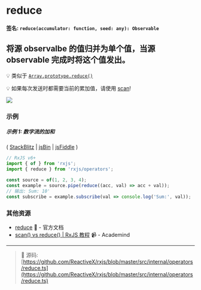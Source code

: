 # reduce

#### 签名: `reduce(accumulator: function, seed: any): Observable`

## 将源 observalbe 的值归并为单个值，当源 observable 完成时将这个值发出。

:bulb: 类似于 [`Array.prototype.reduce()`](https://developer.mozilla.org/en-US/docs/Web/JavaScript/Reference/Global_Objects/Array/Reduce?v=a)

:bulb: 如果每次发送时都需要当前的累加值，请使用 [scan](scan.md)!

<div class="ua-ad"><a href="https://ultimateangular.com/?ref=76683_kee7y7vk"><img src="https://ultimateangular.com/assets/img/banners/ua-leader.svg"></a></div>

### 示例

##### 示例 1: 数字流的加和

(
[StackBlitz](https://stackblitz.com/edit/typescript-hdsv5e?file=index.ts&devtoolsheight=100)
| [jsBin](http://jsbin.com/dakuneneho/edit?js,console) |
[jsFiddle](https://jsfiddle.net/f8fw7yka/) )

```js
// RxJS v6+
import { of } from 'rxjs';
import { reduce } from 'rxjs/operators';

const source = of(1, 2, 3, 4);
const example = source.pipe(reduce((acc, val) => acc + val));
// 输出: Sum: 10'
const subscribe = example.subscribe(val => console.log('Sum:', val));
```

### 其他资源

- [reduce](http://cn.rx.js.org/class/es6/Observable.js~Observable.html#instance-method-reduce) :newspaper: - 官方文档
- [scan() vs reduce() | RxJS 教程](https://www.youtube.com/watch?v=myEeo2rZc3g) :video_camera: - Academind

---
> :file_folder: 源码:  [https://github.com/ReactiveX/rxjs/blob/master/src/internal/operators/reduce.ts](https://github.com/ReactiveX/rxjs/blob/master/src/internal/operators/reduce.ts)
